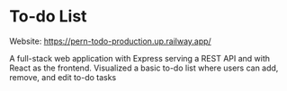 # To-do List

Website: https://pern-todo-production.up.railway.app/

A full-stack web application with Express serving a REST API and with React as the frontend. Visualized a basic to-do list where users can add, remove, and edit to-do tasks
